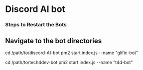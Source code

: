 # Discord AI bot

### Steps to Restart the Bots

## Navigate to the bot directories
cd /path/to/discord-AI-bot
pm2 start index.js --name "glific-bot"

cd /path/to/tech4dev-bot
pm2 start index.js --name "t4d-bot"
